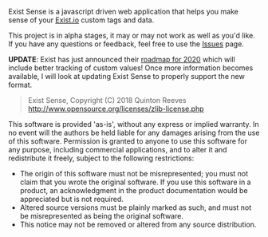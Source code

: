 Exist Sense is a javascript driven web application that helps you make sense of your [Exist.io](https://exist.io/) custom tags and data.

This project is in alpha stages, it may or may not work as well as you'd like. If you have any questions or feedback, feel free to use the [Issues](https://github.com/exist-sense/exist-sense.github.io/issues) page.

**UPDATE**: Exist has just announced their [roadmap for 2020](http://blog.hellocode.co/post/exist-in-2020/) which will include better tracking of custom values! Once more information becomes available, I will look at updating Exist Sense to properly support the new format.

> Exist Sense, Copyright (C) 2018 Quinton Reeves
> http://www.opensource.org/licenses/zlib-license.php

This software is provided 'as-is', without any express or implied warranty. In no event will the authors be held liable for any damages arising from the use of this software. Permission is granted to anyone to use this software for any purpose, including commercial applications, and to alter it and redistribute it freely, subject to the following restrictions:
* The origin of this software must not be misrepresented; you must not claim that you wrote the original software. If you use this software in a product, an acknowledgment in the product documentation would be appreciated but is not required.
* Altered source versions must be plainly marked as such, and must not be misrepresented as being the original software.
* This notice may not be removed or altered from any source distribution.
